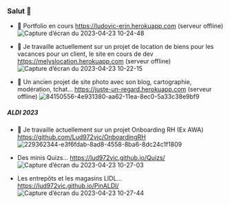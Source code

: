 ### Salut 👋

<!--
**Lud972vic/Lud972vic** is a ✨ _special_ ✨ repository because its `README.md` (this file) appears on your GitHub profile.

- 🔭 I’m currently working on ...
- 🌱 I’m currently learning ...
- 👯 I’m looking to collaborate on ...
- 🤔 I’m looking for help with ...
- 💬 Ask me about ...
- 📫 How to reach me: ...
- 😄 Pronouns: ...
- ⚡ Fun fact: ...
Here are some ideas to get you started:
-->
- 💬 Portfolio en cours https://ludovic-erin.herokuapp.com (serveur offline)
![Capture d’écran du 2023-04-23 10-24-48](https://user-images.githubusercontent.com/52196263/233828631-eb0e1a1b-4803-4239-ad94-e6ad181ac4e8.png)

- 🔭 Je travaille actuellement sur un projet de location de biens pour les vacances pour un client, le site en cours de dev https://melyslocation.herokuapp.com (serveur offline)
![Capture d’écran du 2023-04-23 10-22-15](https://user-images.githubusercontent.com/52196263/233828519-4d12592d-3bbc-4950-a6c5-2b0c53292c70.png)

- 🌱 Un ancien projet de site photo avec son blog, cartographie, modération, tchat... https://juste-un-regard.herokuapp.com (serveur offline)
![84150556-4e931380-aa62-11ea-8ec0-5a33c38e9bf9](https://user-images.githubusercontent.com/52196263/233828959-6ea0bbfc-b128-4168-8196-f0e65769c693.png)

##### ALDI 2023
- 🔭 Je travaille actuellement sur un projet Onboarding RH (Ex AWA) https://github.com/Lud972vic/OnboardingRH
![229362344-e3f6fdab-8ad8-4558-8ba6-8dc24c1f1809](https://user-images.githubusercontent.com/52196263/233828782-9de26dea-13a7-4608-a17c-2907518abd0b.png)

- Des minis Quizs... https://lud972vic.github.io/Quizs/
![Capture d’écran du 2023-04-23 10-27-03](https://user-images.githubusercontent.com/52196263/233828754-f8d14789-9fb3-4949-a013-5e0bef352bba.png)

- Les entrepôts et les magasins LIDL... https://lud972vic.github.io/PinALDI/
![Capture d’écran du 2023-04-23 10-27-44](https://user-images.githubusercontent.com/52196263/233828757-771c07ef-26ae-429d-a3ab-773109a028bb.png)
